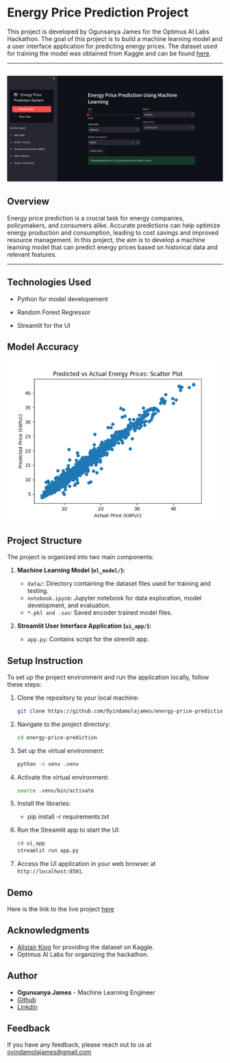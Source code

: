 
# Energy Price Prediction Project

This project is developed by Ogunsanya James for the Optimus AI Labs Hackathon. The goal of this project is to build a machine learning model and a user interface application for predicting energy prices. The dataset used for training the model was obtained from Kaggle and can be found [here](https://www.kaggle.com/datasets/alistairking/electricity-prices?select=clean_data.csv).

---
![Homepage](img/homepage.png)
---

## Overview

Energy price prediction is a crucial task for energy companies, policymakers, and consumers alike. Accurate predictions can help optimize energy production and consumption, leading to cost savings and improved resource management. In this project, the aim is to develop a machine learning model that can predict energy prices based on historical data and relevant features.

---

## Technologies Used

- Python for model developement 

- Random Forest Regressor

- Streamlit for the UI

## Model Accuracy
![Homepage](img/accuracy.png)

## Project Structure

The project is organized into two main components:

1. **Machine Learning Model (`ml_model/`):**
   - `data/`: Directory containing the dataset files used for training and testing.
   - `notebook.ipynb`: Jupyter notebook for data exploration, model development, and evaluation.
   - `*.pkl and .sav`: Saved encoder trained model files.

2. **Streamlit User Interface Application (`ui_app/`):**
   - `app.py`: Contains script for the stremlit app.
   
## Setup Instruction


To set up the project environment and run the application locally, follow these steps:

1. Clone the repository to your local machine:

   ```bash
   git clone https://github.com/Oyindamolajames/energy-price-prediction.git
   ```

2. Navigate to the project directory:

   ```bash
   cd energy-price-prediction
   ```

3. Set up the virtual environment:

   ```bash
   python -m venv .venv
   ```

4. Activate the virtual environment:

   ```bash
   source .venv/bin/activate
   ```

5. Install the libraries:

   - pip install -r requirements.txt
   
6. Run the Streamlit app to start the UI:

   ```bash
   cd ui_app
   streamlit run app.py
   ```

7. Access the UI application in your web browser at `http://localhost:8501`.

## Demo

Here is the link to the live project [here]()


## Acknowledgments

- [Alistair King](https://www.kaggle.com/alistairking) for providing the dataset on Kaggle.
- Optimus AI Labs for organizing the hackathon.
## Author
- **Ogunsanya James** - Machine Learning Engineer
- [Github](https://www.github.com/oyindamolajames)
- [Linkdin](https://www.linkedin.com/in/james-ogunsanya-7088928a/)



## Feedback

If you have any feedback, please reach out to us at oyindamolajames@gmail.com

